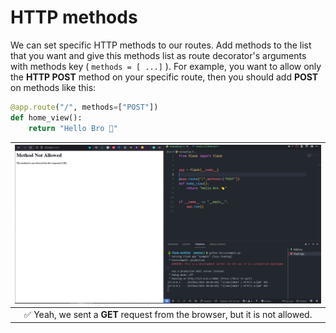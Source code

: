 # HTTP methods

We can set specific HTTP methods to our routes. Add methods to the list that you want and give this methods list as route decorator's arguments with methods key ( `methods = [ ...]` ). For example, you want to allow only the **HTTP POST** method on your specific route, then you should add **POST** on methods like this:

```python hl_lines="1"
@app.route("/", methods=["POST"])
def home_view():
    return "Hello Bro 👋"
```

|                   ![HTTP_POST](../assets/screenshots/5.PNG)                    |
| :-------------------------------------------------------------------------: |
| ✅ Yeah, we sent a **GET** request from the browser, but it is not allowed. |
